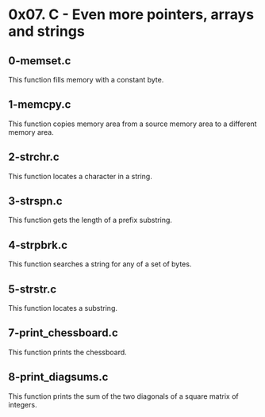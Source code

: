 # 0x07. C - Even more pointers, arrays and strings

## 0-memset.c

This function fills memory with a constant byte.

## 1-memcpy.c

This function copies memory area from a source memory area to a different memory
area.

## 2-strchr.c

This function locates a character in a string.

## 3-strspn.c

This function gets the length of a prefix substring.

## 4-strpbrk.c

This function searches a string for any of a set of bytes.

## 5-strstr.c

This function locates a substring.

## 7-print_chessboard.c

This function prints the chessboard.

## 8-print_diagsums.c

This function prints the sum of the two diagonals of a square matrix of integers.
